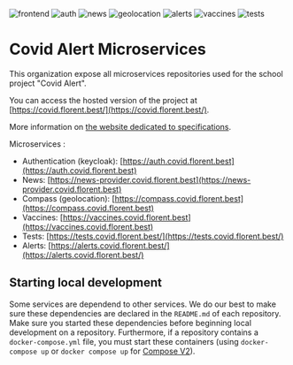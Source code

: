 ![frontend](https://img.shields.io/uptimerobot/status/m789823695-2b9547ef15c4516fd702cf7b?label=frontend)
![auth](https://img.shields.io/uptimerobot/status/m789823743-943d01e02633fc28b756483c?label=auth)
![news](https://img.shields.io/uptimerobot/status/m789823753-3c274d1843eabca8f0087f3b?label=news)
![geolocation](https://img.shields.io/uptimerobot/status/m789823761-5c7c727b3a30d006ebe653f2?label=geolocation)
![alerts](https://img.shields.io/uptimerobot/status/m789823777-682ae17bd304cdb8000831ed?label=alerts)
![vaccines](https://img.shields.io/uptimerobot/status/m789823769-ab53ecaae418a0753ed89f64?label=vaccines)
![tests](https://img.shields.io/uptimerobot/status/m789823773-91b7679e145667dd061e4743?label=tests)


# Covid Alert Microservices

This organization expose all microservices repositories used for the school project "Covid Alert".

You can access the hosted version of the project at [https://covid.florent.best/](https://covid.florent.best/).

More information on [the website dedicated to specifications](https://covid-alert-microservices.github.io/specs/).

Microservices :
- Authentication (keycloak): [https://auth.covid.florent.best](https://auth.covid.florent.best)
- News: [https://news-provider.covid.florent.best](https://news-provider.covid.florent.best)
- Compass (geolocation): [https://compass.covid.florent.best](https://compass.covid.florent.best)
- Vaccines: [https://vaccines.covid.florent.best](https://vaccines.covid.florent.best)
- Tests: [https://tests.covid.florent.best/](https://tests.covid.florent.best/)
- Alerts: [https://alerts.covid.florent.best/](https://alerts.covid.florent.best/)

## Starting local development

Some services are dependend to other services. We do our best to make sure these dependencies are declared in the `README.md` of each repository. Make sure you started these dependencies before beginning local development on a repository. Furthermore, if a repository contains a `docker-compose.yml` file, you must start these containers (using `docker-compose up` or `docker compose up` for [Compose V2](https://docs.docker.com/compose/cli-command/)).
